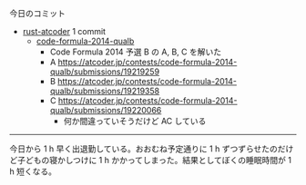 今日のコミット

- [rust-atcoder](https://github.com/bouzuya/rust-atcoder) 1 commit
  - [code-formula-2014-qualb](https://github.com/bouzuya/rust-atcoder/commit/b5871b933ca33348fc7a91f4b9fcd3ace09a7450)
    - Code Formula 2014 予選 B の A, B, C を解いた
    - A <https://atcoder.jp/contests/code-formula-2014-qualb/submissions/19219259>
    - B <https://atcoder.jp/contests/code-formula-2014-qualb/submissions/19219358>
    - C <https://atcoder.jp/contests/code-formula-2014-qualb/submissions/19220066>
      - 何か間違っていそうだけど AC している

---

今日から 1 h 早く出退勤している。おおむね予定通りに 1 h ずつずらせたのだけど子どもの寝かしつけに 1 h かかってしまった。結果としてぼくの睡眠時間が 1 h 短くなる。
